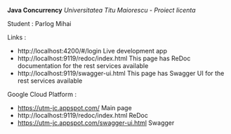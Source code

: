 **Java Concurrency**
_Universitatea Titu Maiorescu - Proiect licenta_

Student : Parlog Mihai

Links :

- http://localhost:4200/#/login Live development app
- http://localhost:9119/redoc/index.html	This page has ReDoc documentation for the rest services available
- http://localhost:9119/swagger-ui.html	This page has Swagger UI for the rest services available

Google Cloud Platform :

- https://utm-jc.appspot.com/ Main page
- http://localhost:9119/redoc/index.html ReDoc
- https://utm-jc.appspot.com/swagger-ui.html Swagger
